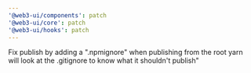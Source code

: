 ```yaml
---
'@web3-ui/components': patch
'@web3-ui/core': patch
'@web3-ui/hooks': patch
---
```


Fix publish by adding a ".npmignore" when publishing from the root yarn will look at the .gitignore to know what it shouldn't publish"
